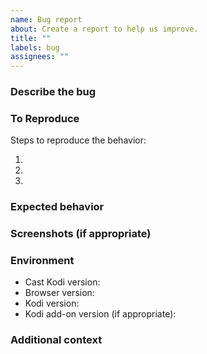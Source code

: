 ```yaml
---
name: Bug report
about: Create a report to help us improve.
title: ""
labels: bug
assignees: ""
---
```


### Describe the bug

<!-- A clear and concise description of what the bug is. -->

### To Reproduce

Steps to reproduce the behavior:

1. <!-- Go to '...' -->
2. <!-- Click on '...' -->
3. <!-- ... -->

### Expected behavior

<!-- A clear and concise description of what you expected to happen. -->

### Screenshots (if appropriate)

<!-- If applicable, add screenshots to help explain your problem. -->

### Environment

- Cast Kodi version<!-- e.g. 7.10.0 -->:
- Browser version<!-- e.g. Chrome 126.0.6478.114, Firefox 127.0 -->:
- Kodi version<!-- e.g. 20.5 -->:
- Kodi add-on version (if appropriate)<!-- e.g. YouTube 7.0.7 -->:

### Additional context

<!-- Add any other context about the problem here. -->
